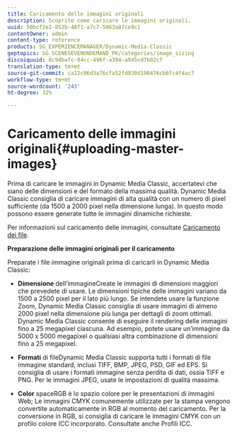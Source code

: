 ```yaml
---
title: Caricamento delle immagini originali
description: Scoprite come caricare le immagini originali.
uuid: 50bcf2e2-852b-48f1-a7c7-5063a87ce9c1
contentOwner: admin
content-type: reference
products: SG_EXPERIENCEMANAGER/Dynamic-Media-Classic
geptopics: SG_SCENESEVENONDEMAND_PK/categories/image_sizing
discoiquuid: 8c94bafc-94cc-496f-a394-a945cd7b02cf
translation-type: tm+mt
source-git-commit: ca12c96d3a76cfa52fd930d190476cb6fc4f4ac7
workflow-type: tm+mt
source-wordcount: '243'
ht-degree: 32%

---
```



# Caricamento delle immagini originali{#uploading-master-images}

Prima di caricare le immagini in Dynamic Media Classic, accertatevi che siano delle dimensioni e del formato della massima qualità. Dynamic Media Classic consiglia di caricare immagini di alta qualità con un numero di pixel sufficiente (da 1500 a 2000 pixel nella dimensione lunga). In questo modo possono essere generate tutte le immagini dinamiche richieste.

Per informazioni sul caricamento delle immagini, consultate [Caricamento dei file](uploading-files.md#uploading_files).

**Preparazione delle immagini originali per il caricamento**

Preparate i file immagine originali prima di caricarli in Dynamic Media Classic:

* **Dimensione**
dell’immagineCreate le immagini di dimensioni maggiori che prevedete di usare. Le dimensioni tipiche delle immagini variano da 1500 a 2500 pixel per il lato più lungo. Se intendete usare la funzione Zoom, Dynamic Media Classic consiglia di usare immagini di almeno 2000 pixel nella dimensione più lunga per dettagli di zoom ottimali. Dynamic Media Classic consente di eseguire il rendering delle immagini fino a 25 megapixel ciascuna. Ad esempio, potete usare un’immagine da 5000 x 5000 megapixel o qualsiasi altra combinazione di dimensioni fino a 25 megapixel.

* **Formati**
di fileDynamic Media Classic supporta tutti i formati di file immagine standard, inclusi TIFF, BMP, JPEG, PSD, GIF ed EPS. Si consiglia di usare i formati immagine senza perdita di dati, ossia TIFF e PNG. Per le immagini JPEG, usate le impostazioni di qualità massima.

* **Color**
spaceRGB è lo spazio colore per le presentazioni di immagini Web; Le immagini CMYK comunemente utilizzate per la stampa vengono convertite automaticamente in RGB al momento del caricamento. Per la conversione in RGB, si consiglia di caricare le immagini CMYK con un profilo colore ICC incorporato. Consultate anche Profili ICC.
